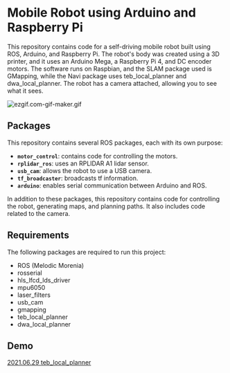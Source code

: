 # **Mobile Robot using Arduino and Raspberry Pi**

This repository contains code for a self-driving mobile robot built using ROS, Arduino, and Raspberry Pi. The robot's body was created using a 3D printer, and it uses an Arduino Mega, a Raspberry Pi 4, and DC encoder motors. The software runs on Raspbian, and the SLAM package used is GMapping, while the Navi package uses teb_local_planner and dwa_local_planner. The robot has a camera attached, allowing you to see what it sees.

![ezgif.com-gif-maker.gif](moving.gif)


## **Packages**

This repository contains several ROS packages, each with its own purpose:

- **`motor_control`**: contains code for controlling the motors.
- **`rplidar_ros`**: uses an RPLIDAR A1 lidar sensor.
- **`usb_cam`**: allows the robot to use a USB camera.
- **`tf_broadcaster`**: broadcasts tf information.
- **`arduino`**: enables serial communication between Arduino and ROS.

In addition to these packages, this repository contains code for controlling the robot, generating maps, and planning paths. It also includes code related to the camera.

## **Requirements**

The following packages are required to run this project:

- ROS (Melodic Morenia)
- rosserial
- hls_lfcd_lds_driver
- mpu6050
- laser_filters
- usb_cam
- gmapping
- teb_local_planner
- dwa_local_planner

## **Demo**

[2021.06.29 teb_local_planner](https://www.youtube.com/watch?v=n-BzgKhvjr0)
